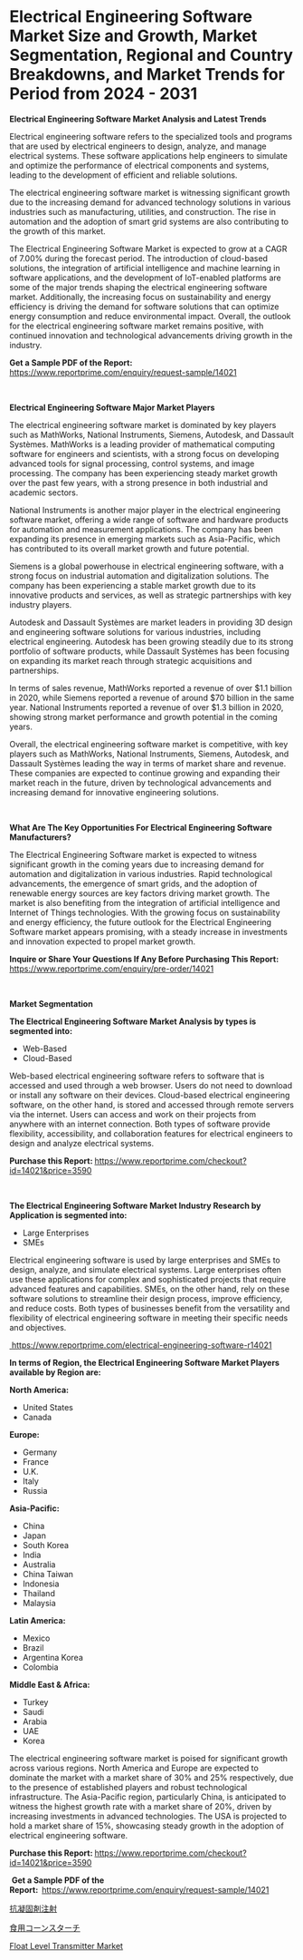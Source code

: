<p><h1>Electrical Engineering Software Market Size and Growth, Market Segmentation, Regional and Country Breakdowns, and Market Trends for Period from 2024 -  2031</h1></p><p><strong>Electrical Engineering Software Market Analysis and Latest Trends</strong></p>
<p><p>Electrical engineering software refers to the specialized tools and programs that are used by electrical engineers to design, analyze, and manage electrical systems. These software applications help engineers to simulate and optimize the performance of electrical components and systems, leading to the development of efficient and reliable solutions.</p><p>The electrical engineering software market is witnessing significant growth due to the increasing demand for advanced technology solutions in various industries such as manufacturing, utilities, and construction. The rise in automation and the adoption of smart grid systems are also contributing to the growth of this market.</p><p>The Electrical Engineering Software Market is expected to grow at a CAGR of 7.00% during the forecast period. The introduction of cloud-based solutions, the integration of artificial intelligence and machine learning in software applications, and the development of IoT-enabled platforms are some of the major trends shaping the electrical engineering software market. Additionally, the increasing focus on sustainability and energy efficiency is driving the demand for software solutions that can optimize energy consumption and reduce environmental impact. Overall, the outlook for the electrical engineering software market remains positive, with continued innovation and technological advancements driving growth in the industry.</p></p>
<p><strong>Get a Sample PDF of the Report:&nbsp;</strong> <a href="https://www.reportprime.com/enquiry/request-sample/14021">https://www.reportprime.com/enquiry/request-sample/14021</a></p>
<p>&nbsp;</p>
<p><strong>Electrical Engineering Software Major Market Players</strong></p>
<p><p>The electrical engineering software market is dominated by key players such as MathWorks, National Instruments, Siemens, Autodesk, and Dassault Systèmes. MathWorks is a leading provider of mathematical computing software for engineers and scientists, with a strong focus on developing advanced tools for signal processing, control systems, and image processing. The company has been experiencing steady market growth over the past few years, with a strong presence in both industrial and academic sectors.</p><p>National Instruments is another major player in the electrical engineering software market, offering a wide range of software and hardware products for automation and measurement applications. The company has been expanding its presence in emerging markets such as Asia-Pacific, which has contributed to its overall market growth and future potential.</p><p>Siemens is a global powerhouse in electrical engineering software, with a strong focus on industrial automation and digitalization solutions. The company has been experiencing a stable market growth due to its innovative products and services, as well as strategic partnerships with key industry players.</p><p>Autodesk and Dassault Systèmes are market leaders in providing 3D design and engineering software solutions for various industries, including electrical engineering. Autodesk has been growing steadily due to its strong portfolio of software products, while Dassault Systèmes has been focusing on expanding its market reach through strategic acquisitions and partnerships.</p><p>In terms of sales revenue, MathWorks reported a revenue of over $1.1 billion in 2020, while Siemens reported a revenue of around $70 billion in the same year. National Instruments reported a revenue of over $1.3 billion in 2020, showing strong market performance and growth potential in the coming years.</p><p>Overall, the electrical engineering software market is competitive, with key players such as MathWorks, National Instruments, Siemens, Autodesk, and Dassault Systèmes leading the way in terms of market share and revenue. These companies are expected to continue growing and expanding their market reach in the future, driven by technological advancements and increasing demand for innovative engineering solutions.</p></p>
<p>&nbsp;</p>
<p><strong>What Are The Key Opportunities For Electrical Engineering Software Manufacturers?</strong></p>
<p><p>The Electrical Engineering Software market is expected to witness significant growth in the coming years due to increasing demand for automation and digitalization in various industries. Rapid technological advancements, the emergence of smart grids, and the adoption of renewable energy sources are key factors driving market growth. The market is also benefiting from the integration of artificial intelligence and Internet of Things technologies. With the growing focus on sustainability and energy efficiency, the future outlook for the Electrical Engineering Software market appears promising, with a steady increase in investments and innovation expected to propel market growth.</p></p>
<p><strong>Inquire or Share Your Questions If Any Before Purchasing This Report:</strong> <a href="https://www.reportprime.com/enquiry/pre-order/14021">https://www.reportprime.com/enquiry/pre-order/14021</a></p>
<p>&nbsp;</p>
<p><strong>Market Segmentation</strong></p>
<p><strong>The Electrical Engineering Software Market Analysis by types is segmented into:</strong></p>
<p><ul><li>Web-Based</li><li>Cloud-Based</li></ul></p>
<p><p>Web-based electrical engineering software refers to software that is accessed and used through a web browser. Users do not need to download or install any software on their devices. Cloud-based electrical engineering software, on the other hand, is stored and accessed through remote servers via the internet. Users can access and work on their projects from anywhere with an internet connection. Both types of software provide flexibility, accessibility, and collaboration features for electrical engineers to design and analyze electrical systems.</p></p>
<p><strong>Purchase this Report:&nbsp;</strong><a href="https://www.reportprime.com/checkout?id=14021&price=3590">https://www.reportprime.com/checkout?id=14021&price=3590</a></p>
<p>&nbsp;</p>
<p><strong>The Electrical Engineering Software Market Industry Research by Application is segmented into:</strong></p>
<p><ul><li>Large Enterprises</li><li>SMEs</li></ul></p>
<p><p>Electrical engineering software is used by large enterprises and SMEs to design, analyze, and simulate electrical systems. Large enterprises often use these applications for complex and sophisticated projects that require advanced features and capabilities. SMEs, on the other hand, rely on these software solutions to streamline their design process, improve efficiency, and reduce costs. Both types of businesses benefit from the versatility and flexibility of electrical engineering software in meeting their specific needs and objectives.</p></p>
<p><a href="https://www.reportprime.com/electrical-engineering-software-r14021">&nbsp;https://www.reportprime.com/electrical-engineering-software-r14021</a></p>
<p><strong>In terms of Region, the Electrical Engineering Software Market Players available by Region are:</strong></p>
<p>
    <p> <strong> North America: </strong>
        <ul>
            <li>United States</li>
            <li>Canada</li>
        </ul>
        </p> 
    <p> <strong> Europe: </strong>
        <ul>
            <li>Germany</li>
            <li>France</li>
            <li>U.K.</li>
            <li>Italy</li>
            <li>Russia</li>
        </ul>
        </p> 
    <p> <strong> Asia-Pacific: </strong>
        <ul>
            <li>China</li>
            <li>Japan</li>
            <li>South Korea</li>
            <li>India</li>
            <li>Australia</li>
            <li>China Taiwan</li>
            <li>Indonesia</li>
            <li>Thailand</li>
            <li>Malaysia</li>
        </ul>
        </p> 
    <p> <strong> Latin America: </strong>
        <ul>
            <li>Mexico</li>
            <li>Brazil</li>
            <li>Argentina Korea</li>
            <li>Colombia</li>
        </ul>
        </p> 
    <p> <strong> Middle East & Africa: </strong>
        <ul>
            <li>Turkey</li>
            <li>Saudi</li>
            <li>Arabia</li>
            <li>UAE</li>
            <li>Korea</li>
        </ul>
    </p>
    </p>
<p><p>The electrical engineering software market is poised for significant growth across various regions. North America and Europe are expected to dominate the market with a market share of 30% and 25% respectively, due to the presence of established players and robust technological infrastructure. The Asia-Pacific region, particularly China, is anticipated to witness the highest growth rate with a market share of 20%, driven by increasing investments in advanced technologies. The USA is projected to hold a market share of 15%, showcasing steady growth in the adoption of electrical engineering software.</p></p>
<p><strong>Purchase this Report: </strong><a href="https://www.reportprime.com/checkout?id=14021&price=3590">https://www.reportprime.com/checkout?id=14021&price=3590</a></p>
<p>&nbsp;<strong>Get a Sample PDF of the Report:&nbsp;&nbsp;</strong><a href="https://www.reportprime.com/enquiry/request-sample/14021">https://www.reportprime.com/enquiry/request-sample/14021</a></p>
<p><strong></strong></p>
<p><p><a href="https://github.com/vlcostes/Market-Research-Report-List-1/blob/main/541007824967.md">抗凝固剤注射</a></p><p><a href="https://github.com/EstaSprer20231/Market-Research-Report-List-1/blob/main/105814124968.md">食用コーンスターチ</a></p><p><a href="https://extreme-scabiosa-c81.notion.site/Float-Level-Transmitter-Market-Trends-Forecast-and-Competitive-Analysis-to-2031-b18a3150961845a8802f2166c0678c07">Float Level Transmitter Market</a></p></p>